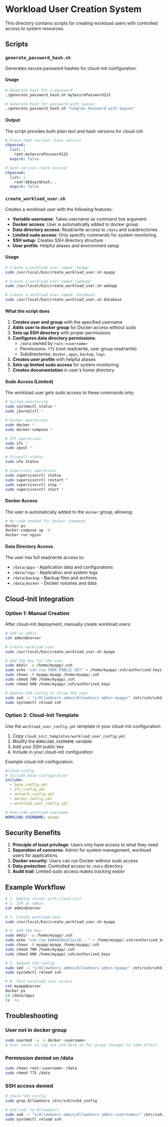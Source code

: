 # Workload User Creation System

This directory contains scripts for creating workload users with controlled access to system resources.

## Scripts

### `generate_password_hash.sh`

Generates secure password hashes for cloud-init configuration.

#### Usage

```bash
# Generate hash for a password
./generate_password_hash.sh mySecurePassword123

# Generate hash for password with spaces
./generate_password_hash.sh "Complex Password with Spaces"
```

#### Output

The script provides both plain text and hash versions for cloud-init:

```yaml
# Plain text version (less secure)
chpasswd:
  list: |
    root:mySecurePassword123
  expire: false

# Hash version (more secure)
chpasswd:
  list: |
    root:$6$xyz$hash...
  expire: false
```

### `create_workload_user.sh`

Creates a workload user with the following features:

- **Variable username**: Takes username as command line argument
- **Docker access**: User is automatically added to docker group
- **Data directory access**: Read/write access to `/data` and subdirectories
- **Limited sudo access**: Only specific commands for system monitoring
- **SSH setup**: Creates SSH directory structure
- **User profile**: Helpful aliases and environment setup

#### Usage

```bash
# Create a workload user named 'myapp'
sudo /usr/local/bin/create_workload_user.sh myapp

# Create a workload user named 'webapp'
sudo /usr/local/bin/create_workload_user.sh webapp

# Create a workload user named 'database'
sudo /usr/local/bin/create_workload_user.sh database
```

#### What the script does

1. **Creates user and group** with the specified username
2. **Adds user to docker group** for Docker access without sudo
3. **Sets up SSH directory** with proper permissions
4. **Configures data directory permissions**:
   - `/data` owned by `root:<username>`
   - Permissions: `775` (root read/write, user group read/write)
   - Subdirectories: `docker`, `apps`, `backup`, `logs`
5. **Creates user profile** with helpful aliases
6. **Sets up limited sudo access** for system monitoring
7. **Creates documentation** in user's home directory

#### Sudo Access (Limited)

The workload user gets sudo access to these commands only:

```bash
# System monitoring
sudo systemctl status *
sudo journalctl *

# Docker operations
sudo docker *
sudo docker-compose *

# ZFS operations
sudo zfs *
sudo zpool *

# Firewall status
sudo ufw status

# Supervisor operations
sudo supervisorctl status
sudo supervisorctl restart *
sudo supervisorctl stop *
sudo supervisorctl start *
```

#### Docker Access

The user is automatically added to the `docker` group, allowing:

```bash
# No sudo needed for Docker commands
docker ps
docker-compose up -d
docker run nginx
```

#### Data Directory Access

The user has full read/write access to:

- `/data/apps` - Application data and configurations
- `/data/logs` - Application and system logs  
- `/data/backup` - Backup files and archives
- `/data/docker` - Docker volumes and data

## Cloud-Init Integration

### Option 1: Manual Creation

After cloud-init deployment, manually create workload users:

```bash
# SSH as admin
ssh admin@server

# Create workload user
sudo /usr/local/bin/create_workload_user.sh myapp

# Add SSH key for the user
sudo mkdir -p /home/myapp/.ssh
sudo echo "ssh-rsa YOUR_PUBLIC_KEY" > /home/myapp/.ssh/authorized_keys
sudo chown -R myapp:myapp /home/myapp/.ssh
sudo chmod 700 /home/myapp/.ssh
sudo chmod 600 /home/myapp/.ssh/authorized_keys

# Update SSH config to allow the user
sudo sed -i "s/AllowUsers admin/AllowUsers admin myapp/" /etc/ssh/sshd_config
sudo systemctl reload ssh
```

### Option 2: Cloud-Init Template

Use the `workload_user_config.yml` template in your cloud-init configuration:

1. Copy `cloud_init_templates/workload_user_config.yml`
2. Modify the `WORKLOAD_USERNAME` variable
3. Add your SSH public key
4. Include in your cloud-init configuration

Example cloud-init configuration:

```yaml
#cloud-config
# Include base configuration
include:
  - base_config.yml
  - zfs_config.yml
  - network_config.yml
  - docker_config.yml
  - workload_user_config.yml

# Override workload username
WORKLOAD_USERNAME: myapp
```

## Security Benefits

1. **Principle of least privilege**: Users only have access to what they need
2. **Separation of concerns**: Admin for system management, workload users for applications
3. **Docker security**: Users can run Docker without sudo access
4. **Data protection**: Controlled access to `/data` directory
5. **Audit trail**: Limited sudo access makes tracking easier

## Example Workflow

```bash
# 1. Deploy server with cloud-init
# 2. SSH as admin
ssh admin@server

# 3. Create workload user
sudo /usr/local/bin/create_workload_user.sh myapp

# 4. Add SSH key
sudo mkdir -p /home/myapp/.ssh
sudo echo "ssh-rsa AAAAB3NzaC1yc2E..." > /home/myapp/.ssh/authorized_keys
sudo chown -R myapp:myapp /home/myapp/.ssh
sudo chmod 700 /home/myapp/.ssh
sudo chmod 600 /home/myapp/.ssh/authorized_keys

# 5. Update SSH config
sudo sed -i "s/AllowUsers admin/AllowUsers admin myapp/" /etc/ssh/sshd_config
sudo systemctl reload ssh

# 6. Test workload user access
ssh myapp@server
docker ps
cd /data/apps
ls -la
```

## Troubleshooting

### User not in docker group
```bash
sudo usermod -a -G docker <username>
# User needs to log out and back in for group changes to take effect
```

### Permission denied on /data
```bash
sudo chown root:<username> /data
sudo chmod 775 /data
```

### SSH access denied
```bash
# Check SSH config
sudo grep AllowUsers /etc/ssh/sshd_config

# Add user to AllowUsers
sudo sed -i "s/AllowUsers admin/AllowUsers admin <username>/" /etc/ssh/sshd_config
sudo systemctl reload ssh
``` 